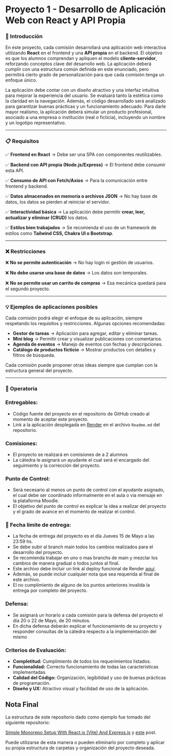 # Proyecto 1 - Desarrollo de Aplicación Web con React y API Propia

### 📌 Introducción

En este proyecto, cada comisión desarrollará una aplicación web interactiva utilizando **React** en el frontend y una **API propia** en el backend. El objetivo es que los alumnos comprendan y apliquen el modelo **cliente-servidor**, reforzando conceptos clave del desarrollo web. La aplicación deberá cumplir con una estructura común definida en este enunciado, pero permitirá cierto grado de personalización para que cada comisión tenga un enfoque único.

La aplicación debe contar con un diseño atractivo y una interfaz intuitiva para mejorar la experiencia del usuario. Se evaluará tanto la estética como la claridad en la navegación. Además, el código desarrollado será analizado para garantizar buenas prácticas y un funcionamiento adecuado. Para darle mayor realismo, la aplicación deberá simular un producto profesional, asociado a una empresa o institución (real o ficticia), incluyendo un nombre y un logotipo representativo.

---

### 📋 Requisitos

✅ **Frontend en React** → Debe ser una SPA con componentes reutilizables.

✅ **Backend con API propia (Node.js/Express)** → El frontend debe consumir esta API.

✅ **Consumo de API con Fetch/Axios** → Para la comunicación entre frontend y backend.

✅ **Datos almacenados en memoria o archivos JSON** → No hay base de datos, los datos se pierden al reiniciar el servidor.

✅ **Interactividad básica** → La aplicación debe permitir **crear, leer, actualizar y eliminar (CRUD)** los datos.

✅ **Estilos bien trabajados** → Se recomienda el uso de un framework de estilos como **Tailwind CSS, Chakra UI o Bootstrap**.

---

### ❌ Restricciones

❌ **No se permite autenticación** → No hay login ni gestión de usuarios.

❌ **No debe usarse una base de datos** → Los datos son temporales.

❌ **No se permite usar un carrito de compras** → Esa mecánica quedará para el segundo proyecto.

---

### 💡 Ejemplos de aplicaciones posibles

Cada comisión podrá elegir el enfoque de su aplicación, siempre respetando los requisitos y restricciones. Algunas opciones recomendadas:

- **Gestor de tareas** → Aplicación para agregar, editar y eliminar tareas.
- **Mini blog** → Permitir crear y visualizar publicaciones con comentarios.
- **Agenda de eventos** → Manejo de eventos con fechas y descripciones.
- **Catálogo de productos ficticio** → Mostrar productos con detalles y filtros de búsqueda.

Cada comisión puede proponer otras ideas siempre que cumplan con la estructura general del proyecto.

---

### 📝 Operatoria

### **Entregables:**

- Código fuente del proyecto en el repositorio de GitHub creado al momento de aceptar este proyecto.
- Link a la aplicación desplegada en [Render](https://render.com/) en el archivo `Readme.md` del repositorio.

### Comisiones:

- El proyecto se realizará en comisiones de a 2 alumnos
- La cátedra le asignará un ayudante el cual será el encargado del seguimiento y la corrección del proyecto.

### Punto de Control:

- Será necesario al menos un punto de control con el ayudante asignado, el cual debe ser coordinado informalmente en el aula o via mensaje en la plataforma Moodle.
- El objetivo del punto de control es explicar la idea a realizar del proyecto y el grado de avance en el momento de realizar el control.

### 📅 Fecha límite de entrega:

- La fecha de entrega del proyecto es el día Jueves 15 de Mayo a las 23:59 hs.
- Se debe subir al branch main todos los cambios realizados para el desarrollo del proyecto.
- Se recomienda trabajar en uno o mas branchs de main y mezclar los cambios de manera gradual o todos juntos al final. 
- Este archivo debe incluir un link al deploy funcional de Render [aquí]().
- Además, se puede incluir cualquier nota que sea requerida al final de este archivo.
- El no cumplimiento de alguno de los puntos anteriores invalida la entrega por completo del proyecto.

### Defensa:

- Se asignará un horario a cada comisión para la defensa del proyecto el día 20 o 22 de Mayo, de 20 minutos.
- En dicha defensa deberán explicar el funcionamiento de su proyecto y responder consultas de la cátedra respecto a la implementación del mismo

### **Criterios de Evaluación:**

- **Completitud:** Cumplimiento de todos los requerimientos listados.
- **Funcionalidad:** Correcto funcionamiento de todas las características implementadas.
- **Calidad del Código:** Organización, legibilidad y uso de buenas prácticas de programación.
- **Diseño y UX:** Atractivo visual y facilidad de uso de la aplicación.

## Nota Final

La estructura de este repositorio dado como ejemplo fue tomado del siguiente repositorio:

[Simple Monorepo Setup With React.js (Vite) And Express.js](https://github.com/dstamenkovic/react-express-starter) y [este](https://dusanstam.com/posts/react-express-monorepo) post.

Puede utilizarse de esta manera o pueden eliminarlo por completo y aplicar su propia estructura de carpetas y organización del proyecto deseada.
